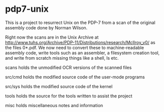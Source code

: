 # pdp7-unix
This is a project to resurrect Unix on the PDP-7 from a scan of the original
assembly code done by Norman Wilson.

Right now the scans are in the Unix Archive at
http://www.tuhs.org/Archive/PDP-11/Distributions/research/McIlroy_v0/
as the files 0*.pdf. We now need to convert these to machine-readable
assembly code, write tools such as an assembler, a filesystem creation tool,
and write from scratch missing things like a shell, ls etc.

scans	  holds the unmodified OCR versions of the scanned files

src/cmd   holds the modified source code of the user-mode programs

src/sys   holds the modified source code of the kernel

tools	  holds the source for the tools written to assist the project

misc	  holds miscellaneous notes and information
